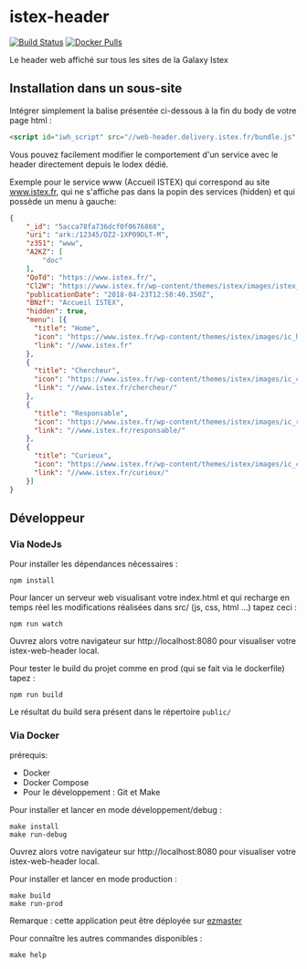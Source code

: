 
# istex-header

[![Build Status](https://travis-ci.org/istex/istex-header.svg?branch=master)](https://travis-ci.org/istex/istex-header) [![Docker Pulls](https://img.shields.io/docker/pulls/istex/istex-header.svg)](https://registry.hub.docker.com/u/istex/istex-header/)

Le header web affiché sur tous les sites de la Galaxy Istex

## Installation dans un sous-site

Intégrer simplement la balise présentée ci-dessous à la fin du body de votre page html :
```html
<script id="iwh_script" src="//web-header.delivery.istex.fr/bundle.js" ></script>
```

Vous pouvez facilement modifier le comportement d'un service avec le header directement depuis le lodex dédié.

Exemple pour le service www (Accueil ISTEX) qui correspond au site www.istex.fr, qui ne s'affiche pas dans la popin des services (hidden) et qui possède un menu à gauche:
```json
{
    "_id": "5acca78fa736dcf0f0676868",
    "uri": "ark:/12345/DZ2-1XP09DLT-M",
    "z351": "www",
    "A2KZ": [
        "doc"
    ],
    "QoTd": "https://www.istex.fr/",
    "Cl2W": "https://www.istex.fr/wp-content/themes/istex/images/istex_logo.svg",
    "publicationDate": "2018-04-23T12:50:40.350Z",
    "BNzf": "Accueil ISTEX",
    "hidden": true,
    "menu": [{
      "title": "Home",
      "icon": "https://www.istex.fr/wp-content/themes/istex/images/ic_home_menu.svg",
      "link": "//www.istex.fr"
    },
    {
      "title": "Chercheur",
      "icon": "https://www.istex.fr/wp-content/themes/istex/images/ic_chercheur_menu.svg",
      "link": "//www.istex.fr/chercheur/"
    },
    {
      "title": "Responsable",
      "icon": "https://www.istex.fr/wp-content/themes/istex/images/ic_responsable_menu.svg",
      "link": "//www.istex.fr/responsable/"
    },
    {
      "title": "Curieux",
      "icon": "https://www.istex.fr/wp-content/themes/istex/images/ic_curieux_menu.svg",
      "link": "//www.istex.fr/curieux/"
    }] 
}
```

## Développeur

### Via NodeJs

Pour installer les dépendances nécessaires :
```
npm install
```

Pour lancer un serveur web visualisant votre index.html et qui recharge en temps réel les modifications réalisées dans src/ (js, css, html ...) tapez ceci :
```
npm run watch
```
Ouvrez alors votre navigateur sur http://localhost:8080 pour visualiser votre istex-web-header local.

Pour tester le build du projet comme en prod (qui se fait via le dockerfile) tapez :
```
npm run build
```
Le résultat du build sera présent dans le répertoire `public/`

### Via Docker

prérequis: 

* Docker
* Docker Compose
* Pour le développement : Git et Make

Pour installer et lancer en mode développement/debug :
```
make install
make run-debug
```
Ouvrez alors votre navigateur sur http://localhost:8080 pour visualiser votre istex-web-header local.

Pour installer et lancer en mode production :
```
make build
make run-prod
```
Remarque : cette application peut être déployée sur [ezmaster](https://github.com/Inist-CNRS/ezmaster)


Pour connaître les autres commandes disponibles :
```
make help
```

